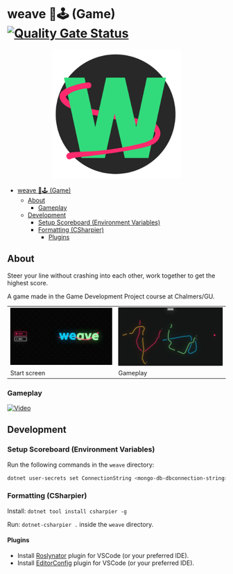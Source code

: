 # weave 🧵🕹️ (Game) [![Quality Gate Status](https://sonarcloud.io/api/project_badges/measure?project=weave-game_weave&metric=alert_status)](https://sonarcloud.io/summary/new_code?id=weave-game_weave)

<div align="center">
  <img width="300" src="readme/logo.png">
</div>

- [weave 🧵🕹️ (Game) ](#weave-️-game-)
  - [About](#about)
    - [Gameplay](#gameplay)
  - [Development](#development)
    - [Setup Scoreboard (Environment Variables)](#setup-scoreboard-environment-variables)
    - [Formatting (CSharpier)](#formatting-csharpier)
      - [Plugins](#plugins)

## About

Steer your line without crashing into each other, work together to get the highest score.

A game made in the Game Development Project course at Chalmers/GU.

<center>
  <table>
    <tr>
      <td>
        <img width="300" src="readme/start-screen.png">
      </td>
      <td>
        <img width="300" src="readme/in-game.png">
      </td>
    </tr>
    <tr>
      <td>Start screen</td>
      <td>Gameplay</td>
    </tr>
  </table>
</center>

### Gameplay

[![Video](https://img.youtube.com/vi/Fw0T2zQHsvo/maxresdefault.jpg)](https://youtu.be/Fw0T2zQHsvo?si=y7i0zsi_a19gQXTo)

## Development

### Setup Scoreboard (Environment Variables)

Run the following commands in the `weave` directory:

```bash
dotnet user-secrets set ConnectionString <mongo-db-dbconnection-string>
```

### Formatting (CSharpier)

Install: `dotnet tool install csharpier -g`

Run: `dotnet-csharpier .` inside the `weave` directory.

#### Plugins

- Install [Roslynator](https://marketplace.visualstudio.com/items?itemName=josefpihrt-vscode.roslynator) plugin for VSCode (or your preferred IDE).
- Install [EditorConfig](https://marketplace.visualstudio.com/items?itemName=EditorConfig.EditorConfig) plugin for VSCode (or your preferred IDE).
